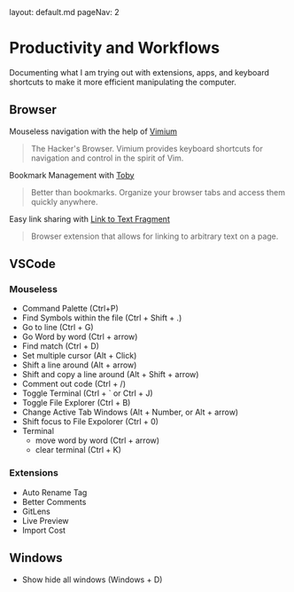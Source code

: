 <frontmatter>
  layout: default.md
  pageNav: 2
</frontmatter>

# Productivity and Workflows

Documenting what I am trying out with extensions, apps, and keyboard shortcuts to make it more efficient manipulating the computer.

## Browser

Mouseless navigation with the help of [Vimium](https://chrome.google.com/webstore/detail/vimium/dbepggeogbaibhgnhhndojpepiihcmeb?hl=en)
> The Hacker's Browser. Vimium provides keyboard shortcuts for navigation and control in the spirit of Vim.

Bookmark Management with [Toby](https://chrome.google.com/webstore/detail/toby-for-chrome/hddnkoipeenegfoeaoibdmnaalmgkpip?hl=en)
> Better than bookmarks. Organize your browser tabs and access them quickly anywhere.

Easy link sharing with [Link to Text Fragment](https://chrome.google.com/webstore/detail/link-to-text-fragment/pbcodcjpfjdpcineamnnmbkkmkdpajjg/related?hl=en)
> Browser extension that allows for linking to arbitrary text on a page.

## VSCode

### Mouseless

- Command Palette (Ctrl+P)
- Find Symbols within the file (Ctrl + Shift + .)
- Go to line (Ctrl + G)
- Go Word by word (Ctrl + arrow)
- Find match (Ctrl + D)
- Set multiple cursor (Alt + Click)
- Shift a line around (Alt + arrow)
- Shift and copy a line around (Alt + Shift + arrow)
- Comment out code (Ctrl + /)
- Toggle Terminal (Ctrl + ` or Ctrl + J)
- Toggle File Explorer (Ctrl + B)
- Change Active Tab Windows (Alt + Number, or Alt + arrow)
- Shift focus to File Expolorer (Ctrl + 0)
- Terminal
  - move word by word (Ctrl + arrow)
  - clear terminal (Ctrl + K)

### Extensions

- Auto Rename Tag
- Better Comments
- GitLens
- Live Preview
- Import Cost

## Windows

- Show hide all windows  (Windows + D)
